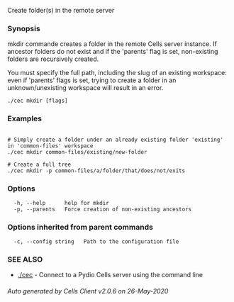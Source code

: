 Create folder(s) in the remote server

### Synopsis


mkdir commande creates a folder in the remote Cells server instance.
If ancestor folders do not exist and if the 'parents' flag is set, non-existing folders are recursively created. 

You must specify the full path, including the slug of an existing workspace: 
even if 'parents' flags is set, trying to create a folder in an unknown/unexisting workspace will result in an error.


```
./cec mkdir [flags]
```

### Examples

```

# Simply create a folder under an already existing folder 'existing' in 'common-files' workspace
./cec mkdir common-files/existing/new-folder

# Create a full tree
./cec mkdir -p common-files/a/folder/that/does/not/exits

```

### Options

```
  -h, --help      help for mkdir
  -p, --parents   Force creation of non-existing ancestors
```

### Options inherited from parent commands

```
  -c, --config string   Path to the configuration file
```

### SEE ALSO

* [./cec](./cec)	 - Connect to a Pydio Cells server using the command line

###### Auto generated by Cells Client v2.0.6 on 26-May-2020
